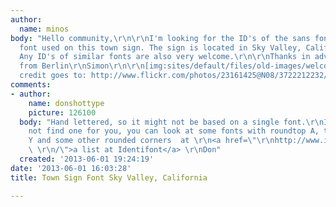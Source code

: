 ```yaml
---
author:
  name: minos
body: "Hello community,\r\n\r\nI'm looking for the ID's of the sans font & the script
  font used on this town sign. The sign is located in Sky Valley, California, USA.
  Any ID's of similar fonts are also very welcome.\r\n\r\nThanks in advance for helping\r\n\r\nCheers
  from Berlin\r\nSimon\r\n\r\n[img:sites/default/files/old-images/welcomeToSkyValley_5259.png]\r\nPicture
  credit goes to: http://www.flickr.com/photos/23161425@N08/3722212232/"
comments:
- author:
    name: donshottype
    picture: 126100
  body: "Hand lettered, so it might not be based on a single font.\r\nIf someone does
    not find one for you, you can look at some fonts with roundtop A, tuning fork
    Y and some other rounded corners  at \r\n<a href=\"\r\nhttp://www.identifont.com/list?3+CA%20BND%20Alternate+0+JEK+1+F3N+2+BLL+2+BJP+2+E14+2+1WCU+4+6JS+4+MAS+4+NCO+4+G5J+4+LDB+4+EXG+4+HTI+4+F0N+4+F0O+4+BJT+4+AB9+4+9O7+4+9NV+4+7EB+4+7EC+4+F1Q+4+9KW+4+4XI+4+I4Q+4+KTV+4+KU7+4+IDZ+5+GAC+5+4W1+5
    \ \r\n/\">a list at Identifont</a> \r\nDon"
  created: '2013-06-01 19:24:19'
date: '2013-06-01 16:03:28'
title: Town Sign Font Sky Valley, California

---
```

